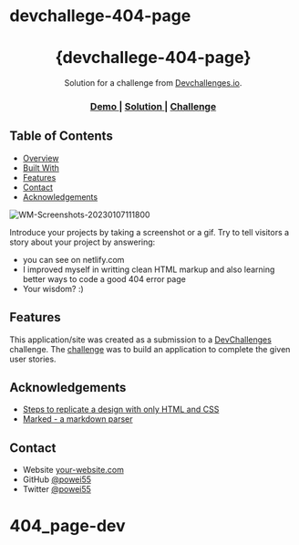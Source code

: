 # devchallege-404-page


<h1 align="center">{devchallege-404-page}</h1>

<div align="center">
   Solution for a challenge from  <a href="http://devchallenges.io" target="_blank">Devchallenges.io</a>.
</div>

<div align="center">
  <h3>
    <a href="https://{dashing-lebkuchen-467bff.netlify.app}">
      Demo
    </a>
    <span> | </span>
    <a href="https://{devchallenges.io/solutions/yj7cHYTPCPjWkR3bx8AN}">
      Solution
    </a>
    <span> | </span>
    <a href="https://devchallenges.io/challenges/wBunSb7FPrIepJZAg0sY">
      Challenge
    </a>
  </h3>
</div>

<!-- TABLE OF CONTENTS -->

## Table of Contents

- [Overview](#overview)
- [Built With](#built-with)
- [Features](#features)
- [Contact](#contact)
- [Acknowledgements](#acknowledgements)

<!-- OVERVIEW -->

![WM-Screenshots-20230107111800](https://user-images.githubusercontent.com/94329479/211145675-8f934257-8eac-4d44-8fdc-9fd117bd98cf.png)

Introduce your projects by taking a screenshot or a gif. Try to tell visitors a story about your project by answering:

- you can see on netlify.com
- I improved myself in writting clean HTML markup and also learning better ways to code a good 404 error page
- Your wisdom? :)


## Features

This application/site was created as a submission to a [DevChallenges](https://devchallenges.io/challenges) challenge. The [challenge](https://devchallenges.io/challenges/wBunSb7FPrIepJZAg0sY) was to build an application to complete the given user stories.


## Acknowledgements

- [Steps to replicate a design with only HTML and CSS](https://devchallenges-blogs.web.app/how-to-replicate-design/)
- [Marked - a markdown parser](https://github.com/chjj/marked)

## Contact

- Website [your-website.com](https://{your-web-site-link})
- GitHub [@powei55](https://{github.com/powei55})
- Twitter [@powei55](https://{twitter.com/@powei55})
# 404_page-dev
